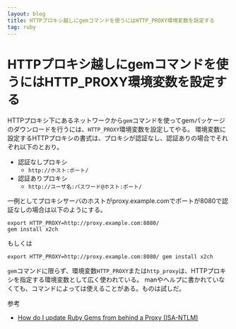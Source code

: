 ```yaml
---
layout: blog
title: HTTPプロキシ越しにgemコマンドを使うにはHTTP_PROXY環境変数を設定する
tag: ruby
---
```


# HTTPプロキシ越しにgemコマンドを使うにはHTTP_PROXY環境変数を設定する

HTTPプロキシ下にあるネットワークから`gem`コマンドを使ってgemパッケージのダウンロードを行うには、`HTTP_PROXY`環境変数を設定してやる。
環境変数に設定するHTTPプロキシの書式は、プロキシが認証なし、認証ありの場合でそれぞれ以下のとおり。

- 認証なしプロキシ
  - `http://ホスト:ポート/`
- 認証ありプロキシ
  - `http://ユーザ名:パスワード@ホスト:ポート/`

一例としてプロキシサーバのホストがproxy.example.comでポートが8080で認証なしの場合は以下のようにする。

~~~~
export HTTP_PROXY=http://proxy.example.com:8080/
gem install x2ch
~~~~

もしくは

~~~~
export HTTP_PROXY=http://proxy.example.com:8080/ gem install x2ch
~~~~

`gem`コマンドに限らず、環境変数`HTTP_PROXY`または`http_proxy`は、HTTPプロキシを指定する環境変数として広く使われている。
manやヘルプに書かれていなくても、コマンドによっては使えることがある。ものは試しだ。

参考

- [How do I update Ruby Gems from behind a Proxy (ISA-NTLM)](http://stackoverflow.com/questions/4418/how-do-i-update-ruby-gems-from-behind-a-proxy-isa-ntlm)
